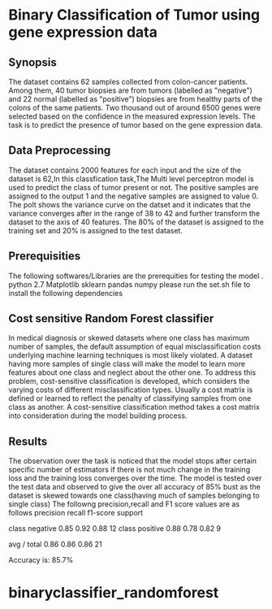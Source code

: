 # Binary Classification of Tumor using gene expression data

## Synopsis
The dataset contains 62 samples collected from colon-cancer patients. Among them, 40 tumor biopsies are from tumors (labelled as "negative") and 22 normal (labelled as "positive") biopsies are from healthy parts of the colons of the same patients. Two thousand out of around 6500 genes were selected based on the confidence in the measured expression levels.
The task is to predict the presence of tumor based on the gene expression data.


## Data Preprocessing 
The dataset contains 2000 features for each input and the size of the dataset is 62,In this classfication task,The Multi level perceptron model is used to predict the class of tumor present or not. The positive samples are assigned to the output 1 and the negative samples are assigned to value 0.
The polt shows the  variance curve on the datset and it indicates that the variance converges after in the range of 38 to 42 and further transform the dataset to the axis of 40 features.
The 80% of the dataset is assigned to the training set and 20% is assigned to the test dataset.

## Prerequisities
The following softwares/Libraries are the prerequities for testing the model .
python 2.7
Matplotlib
sklearn
pandas
numpy
please run the set.sh file to install the following dependencies

## Cost sensitive Random Forest classifier
In medical diagnosis or skewed datasets where one class has maximum number of samples, the default assumption of equal misclassification costs underlying machine learning techniques is most likely violated. A dataset having more samples of single class will make the model to learn more features about one class and neglect about the other one. To address this problem, cost-sensitive classification is developed, which considers the varying costs of different misclassification types. Usually a cost matrix is defined or learned to reflect the penalty of classifying samples from one class as another. A cost-sensitive classification method takes a cost matrix into consideration during the model building process. 

## Results
The observation over the task is noticed that the model stops after certain specific number of estimators if there is not much change in the training loss and the training loss converges over the time. The model is tested over the test data and observed to give the over all accuracy of 85% bust as the dataset is skewed towards one class(having much of samples belonging to single class) The followng precision,recall and F1 score values are as follows 
               precision    recall  f1-score   support

class negative       0.85      0.92      0.88        12
class positive       0.88      0.78      0.82         9

   avg / total       0.86      0.86      0.86        21

Accuracy is: 85.7%

# binaryclassifier_randomforest
